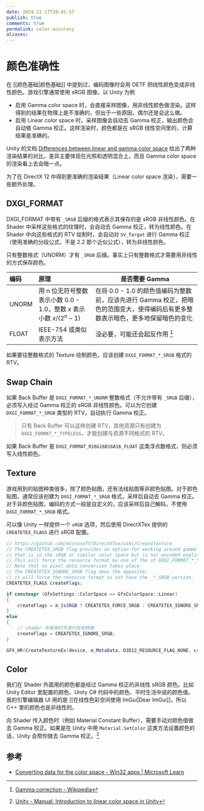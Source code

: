 ```yaml
---
date: 2024-11-17T20:45:57
publish: true
comments: true
permalink: color-accuracy
aliases:
---
```


# 颜色准确性

在 [[颜色基础|颜色基础]] 中提到过，编码图像时会用 OETF 把线性颜色变成非线性颜色。游戏引擎通常使用 sRGB 图像，以 Unity 为例

- 启用 Gamma color space 时，会直接采样图像，用非线性颜色做渲染。这样得到的结果在物理上是不准确的，但出于一些原因，偶尔还是会这么做。
- 启用 Linear color space 时，采样图像会自动去 Gamma 校正，输出颜色会自动做 Gamma 校正。这样渲染时，颜色都是在 sRGB 线性空间里的，计算结果是准确的。

Unity 的文档 [Differences between linear and gamma color space](https://docs.unity3d.com/6000.0/Documentation/Manual/differences-linear-gamma-color-space.html) 给出了两种渲染结果的对比，差异主要体现在光照和透明混合上，而且 Gamma color space 的渲染看上去会暗一点。

为了在 DirectX 12 中得到更准确的渲染结果（Linear color space 渲染），需要一些额外处理。

## DXGI_FORMAT

DXGI_FORMAT 中带有 `_SRGB` 后缀的格式表示其保存的是 sRGB 非线性颜色。在 Shader 中采样这些格式的纹理时，会自动去 Gamma 校正，转为线性颜色。在 Shader 中向这些格式的 RTV 绘制时，会自动对 `SV_Target` 进行 Gamma 校正（使用准确的分段公式，不是 2.2 那个近似公式），转为非线性颜色。

只有整数格式（UNORM）才有 `_SRGB` 后缀。事实上只有整数格式才需要用非线性的方式保存颜色。

| 编码    | 原理                                               | 是否需要 Gamma                                                                |
| :---- | :----------------------------------------------- | ------------------------------------------------------------------------- |
| UNORM | 用 n 位无符号整数表示小数 0.0 - 1.0，整数 $x$ 表示小数 $x/(2^n-1)$ | 在将 0.0 - 1.0 的颜色值编码为整数前，应该先进行 Gamma 校正，把暗色的范围变大，使得编码后有更多整数表示暗色，更多地保留暗色的变化 |
| FLOAT | IEEE-754 或类似表示方法                                 | 没必要，可能还会起反作用 [^1]                                                         |

如果要往整数格式的 Texture 绘制颜色，应该创建 `DXGI_FORMAT_*_SRGB` 格式的 RTV。

## Swap Chain

如果 Back Buffer 是 `DXGI_FORMAT_*_UNORM` 整数格式（不允许带有 `_SRGB` 后缀），必须写入经过 Gamma 校正的 sRGB 非线性颜色。可以为它创建 `DXGI_FORMAT_*_SRGB` 类型的 RTV，自动执行 Gamma 校正。

> 只有 Back Buffer 可以这样创建 RTV，其他资源只有创建为 `DXGI_FORMAT_*_TYPELESS`，才能创建与资源不同格式的 RTV。

如果 Back Buffer 是 `DXGI_FORMAT_R16G16B16A16_FLOAT` 这类浮点数格式，则必须写入线性颜色。

## Texture

游戏用到的贴图种类很多，除了颜色贴图，还有法线贴图等非颜色贴图。对于颜色贴图，通常应该创建为 `DXGI_FORMAT_*_SRGB` 格式，采样后自动去 Gamma 校正。对于非颜色贴图，编码的方式一般是自定义的，应该采样后自己解码，不使用 `DXGI_FORMAT_*_SRGB` 格式。

可以像 Unity 一样提供一个 `sRGB` 选项，然后使用 DirectXTex 提供的 `CREATETEX_FLAGS` 进行 sRGB 配置。

``` cpp
// https://github.com/microsoft/DirectXTex/wiki/CreateTexture
// The CREATETEX_SRGB flag provides an option for working around gamma issues with content
// that is in the sRGB or similar color space but is not encoded explicitly as an SRGB format.
// This will force the resource format be one of the of DXGI_FORMAT_*_SRGB formats if it exist.
// Note that no pixel data conversion takes place.
// The CREATETEX_IGNORE_SRGB flag does the opposite;
// it will force the resource format to not have the _*_SRGB version.
CREATETEX_FLAGS createFlags;

if constexpr (GfxSettings::ColorSpace == GfxColorSpace::Linear)
{
    createFlags = m_IsSRGB ? CREATETEX_FORCE_SRGB : CREATETEX_IGNORE_SRGB;
}
else
{
    // shader 中采样时不进行任何转换
    createFlags = CREATETEX_IGNORE_SRGB;
}

GFX_HR(CreateTextureEx(device, m_MetaData, D3D12_RESOURCE_FLAG_NONE, createFlags, &m_Resource));
```

## Color

我们在 Shader 外面用的颜色都是经过 Gamma 校正的非线性 sRGB 颜色。比如 Unity Editor 里配置的颜色、Unity C# 代码中的颜色、平时生活中说的颜色值。我的引擎编辑器 UI 用的是 [[在线性色彩空间使用 ImGui|Dear ImGui]]，所以 C++ 里的颜色也是非线性的。

向 Shader 传入颜色时（例如 Material Constant Buffer），需要手动对颜色值做去 Gamma 校正。如果是在 Unity 中用 `Material.SetColor` 这类方法设置颜色的话，Unity 会帮你做去 Gamma 校正。[^2]

## 参考

- [Converting data for the color space - Win32 apps | Microsoft Learn](https://learn.microsoft.com/en-us/windows/win32/direct3ddxgi/converting-data-color-space)

[^1]: [Gamma correction - Wikipedia](https://en.wikipedia.org/wiki/Gamma_correction)
[^2]: [Unity - Manual: Introduction to linear color space in Unity](https://docs.unity3d.com/6000.0/Documentation/Manual/linear-color-space.html)
